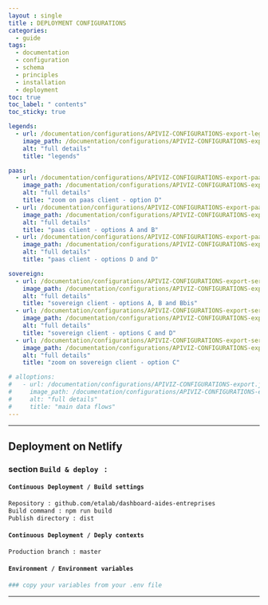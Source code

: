 ```yaml
---
layout : single 
title : DEPLOYMENT CONFIGURATIONS
categories:
  - guide
tags:
  - documentation
  - configuration
  - schema
  - principles
  - installation
  - deployment
toc: true
toc_label: " contents"
toc_sticky: true

legends:
  - url: /documentation/configurations/APIVIZ-CONFIGURATIONS-export-legends.jpg
    image_path: /documentation/configurations/APIVIZ-CONFIGURATIONS-export-legends.jpg
    alt: "full details"
    title: "legends"

paas:
  - url: /documentation/configurations/APIVIZ-CONFIGURATIONS-export-paas-D.jpg
    image_path: /documentation/configurations/APIVIZ-CONFIGURATIONS-export-paas-D.jpg
    alt: "full details"
    title: "zoom on paas client - option D"
  - url: /documentation/configurations/APIVIZ-CONFIGURATIONS-export-paas-A-B.jpg
    image_path: /documentation/configurations/APIVIZ-CONFIGURATIONS-export-paas-D.jpg
    alt: "full details"
    title: "paas client - options A and B"
  - url: /documentation/configurations/APIVIZ-CONFIGURATIONS-export-paas-C-D.jpg
    image_path: /documentation/configurations/APIVIZ-CONFIGURATIONS-export-paas-D.jpg
    alt: "full details"
    title: "paas client - options D and D"

sovereign:
  - url: /documentation/configurations/APIVIZ-CONFIGURATIONS-export-server-A-B-Bbis.jpg
    image_path: /documentation/configurations/APIVIZ-CONFIGURATIONS-export-server-A-B-Bbis.jpg
    alt: "full details"
    title: "sovereign client - options A, B and Bbis"
  - url: /documentation/configurations/APIVIZ-CONFIGURATIONS-export-server-C-D.jpg
    image_path: /documentation/configurations/APIVIZ-CONFIGURATIONS-export-server-C-D.jpg
    alt: "full details"
    title: "sovereign client - options C and D"
  - url: /documentation/configurations/APIVIZ-CONFIGURATIONS-export-server-C.jpg
    image_path: /documentation/configurations/APIVIZ-CONFIGURATIONS-export-server-C.jpg
    alt: "full details"
    title: "zoom on sovereign client - option C"

# alloptions:
#   - url: /documentation/configurations/APIVIZ-CONFIGURATIONS-export.jpeg
#     image_path: /documentation/configurations/APIVIZ-CONFIGURATIONS-export.jpeg
#     alt: "full details"
#     title: "main data flows"
---
```



---------
## Deployment on Netlify

### section `Build & deploy ` : 

#### `Continuous Deployment / Build settings`

  ```bash
  Repository : github.com/etalab/dashboard-aides-entreprises
  Build command : npm run build
  Publish directory : dist
  ```

#### `Continuous Deployment / Deply contexts`

  ```bash
  Production branch : master
  ```

#### `Environment / Environment variables `

  ```bash
  ### copy your variables from your .env file
  ```

---------

<br>
<br>
